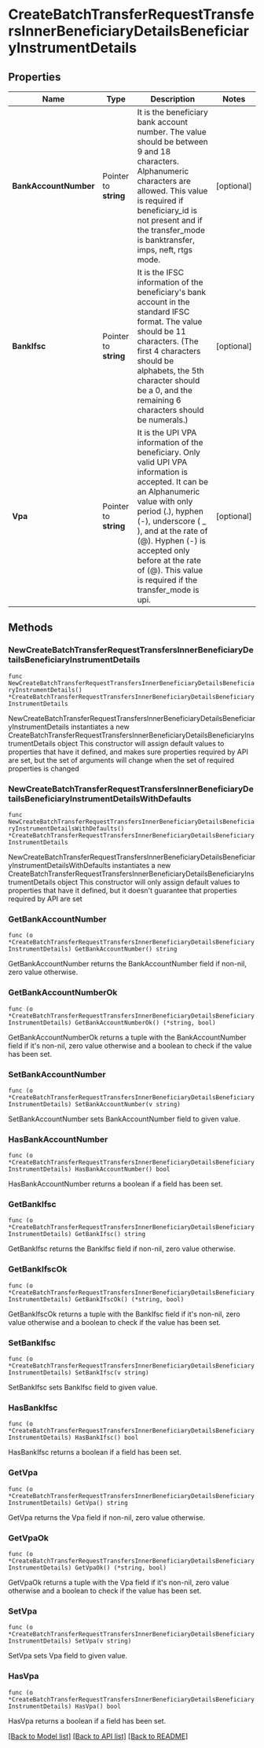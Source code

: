 # CreateBatchTransferRequestTransfersInnerBeneficiaryDetailsBeneficiaryInstrumentDetails

## Properties

Name | Type | Description | Notes
------------ | ------------- | ------------- | -------------
**BankAccountNumber** | Pointer to **string** | It is the beneficiary bank account number. The value should be between 9 and 18 characters. Alphanumeric characters are allowed. This value is required if beneficiary_id is not present and if the transfer_mode is banktransfer, imps, neft, rtgs mode. | [optional] 
**BankIfsc** | Pointer to **string** | It is the IFSC information of the beneficiary&#39;s bank account in the standard IFSC format. The value should be 11 characters. (The first 4 characters should be alphabets, the 5th character should be a 0, and the remaining 6 characters should be numerals.) | [optional] 
**Vpa** | Pointer to **string** | It is the UPI VPA information of the beneficiary. Only valid UPI VPA information is accepted. It can be an Alphanumeric value with only period (.), hyphen (-), underscore ( _ ), and at the rate of (@). Hyphen (-) is accepted only before at the rate of (@). This value is required if the transfer_mode is upi. | [optional] 

## Methods

### NewCreateBatchTransferRequestTransfersInnerBeneficiaryDetailsBeneficiaryInstrumentDetails

`func NewCreateBatchTransferRequestTransfersInnerBeneficiaryDetailsBeneficiaryInstrumentDetails() *CreateBatchTransferRequestTransfersInnerBeneficiaryDetailsBeneficiaryInstrumentDetails`

NewCreateBatchTransferRequestTransfersInnerBeneficiaryDetailsBeneficiaryInstrumentDetails instantiates a new CreateBatchTransferRequestTransfersInnerBeneficiaryDetailsBeneficiaryInstrumentDetails object
This constructor will assign default values to properties that have it defined,
and makes sure properties required by API are set, but the set of arguments
will change when the set of required properties is changed

### NewCreateBatchTransferRequestTransfersInnerBeneficiaryDetailsBeneficiaryInstrumentDetailsWithDefaults

`func NewCreateBatchTransferRequestTransfersInnerBeneficiaryDetailsBeneficiaryInstrumentDetailsWithDefaults() *CreateBatchTransferRequestTransfersInnerBeneficiaryDetailsBeneficiaryInstrumentDetails`

NewCreateBatchTransferRequestTransfersInnerBeneficiaryDetailsBeneficiaryInstrumentDetailsWithDefaults instantiates a new CreateBatchTransferRequestTransfersInnerBeneficiaryDetailsBeneficiaryInstrumentDetails object
This constructor will only assign default values to properties that have it defined,
but it doesn't guarantee that properties required by API are set

### GetBankAccountNumber

`func (o *CreateBatchTransferRequestTransfersInnerBeneficiaryDetailsBeneficiaryInstrumentDetails) GetBankAccountNumber() string`

GetBankAccountNumber returns the BankAccountNumber field if non-nil, zero value otherwise.

### GetBankAccountNumberOk

`func (o *CreateBatchTransferRequestTransfersInnerBeneficiaryDetailsBeneficiaryInstrumentDetails) GetBankAccountNumberOk() (*string, bool)`

GetBankAccountNumberOk returns a tuple with the BankAccountNumber field if it's non-nil, zero value otherwise
and a boolean to check if the value has been set.

### SetBankAccountNumber

`func (o *CreateBatchTransferRequestTransfersInnerBeneficiaryDetailsBeneficiaryInstrumentDetails) SetBankAccountNumber(v string)`

SetBankAccountNumber sets BankAccountNumber field to given value.

### HasBankAccountNumber

`func (o *CreateBatchTransferRequestTransfersInnerBeneficiaryDetailsBeneficiaryInstrumentDetails) HasBankAccountNumber() bool`

HasBankAccountNumber returns a boolean if a field has been set.

### GetBankIfsc

`func (o *CreateBatchTransferRequestTransfersInnerBeneficiaryDetailsBeneficiaryInstrumentDetails) GetBankIfsc() string`

GetBankIfsc returns the BankIfsc field if non-nil, zero value otherwise.

### GetBankIfscOk

`func (o *CreateBatchTransferRequestTransfersInnerBeneficiaryDetailsBeneficiaryInstrumentDetails) GetBankIfscOk() (*string, bool)`

GetBankIfscOk returns a tuple with the BankIfsc field if it's non-nil, zero value otherwise
and a boolean to check if the value has been set.

### SetBankIfsc

`func (o *CreateBatchTransferRequestTransfersInnerBeneficiaryDetailsBeneficiaryInstrumentDetails) SetBankIfsc(v string)`

SetBankIfsc sets BankIfsc field to given value.

### HasBankIfsc

`func (o *CreateBatchTransferRequestTransfersInnerBeneficiaryDetailsBeneficiaryInstrumentDetails) HasBankIfsc() bool`

HasBankIfsc returns a boolean if a field has been set.

### GetVpa

`func (o *CreateBatchTransferRequestTransfersInnerBeneficiaryDetailsBeneficiaryInstrumentDetails) GetVpa() string`

GetVpa returns the Vpa field if non-nil, zero value otherwise.

### GetVpaOk

`func (o *CreateBatchTransferRequestTransfersInnerBeneficiaryDetailsBeneficiaryInstrumentDetails) GetVpaOk() (*string, bool)`

GetVpaOk returns a tuple with the Vpa field if it's non-nil, zero value otherwise
and a boolean to check if the value has been set.

### SetVpa

`func (o *CreateBatchTransferRequestTransfersInnerBeneficiaryDetailsBeneficiaryInstrumentDetails) SetVpa(v string)`

SetVpa sets Vpa field to given value.

### HasVpa

`func (o *CreateBatchTransferRequestTransfersInnerBeneficiaryDetailsBeneficiaryInstrumentDetails) HasVpa() bool`

HasVpa returns a boolean if a field has been set.


[[Back to Model list]](../README.md#documentation-for-models) [[Back to API list]](../README.md#documentation-for-api-endpoints) [[Back to README]](../README.md)



